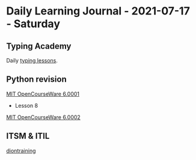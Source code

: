# Daily Learning Journal - 2021-07-17 - Saturday

## Typing Academy

Daily [typing lessons](https://www.typing.academy/typing-tutor/lessons).

## Python revision

[MIT OpenCourseWare 6.0001](https://ocw.mit.edu/courses/electrical-engineering-and-computer-science/6-0001-introduction-to-computer-science-and-programming-in-python-fall-2016/lecture-slides-code/)

- Lesson 8

[MIT OpenCourseWare 6.0002](https://ocw.mit.edu/courses/electrical-engineering-and-computer-science/6-0002-introduction-to-computational-thinking-and-data-science-fall-2016/index.htm)

## ITSM & ITIL

[diontraining](https://www.diontraining.com/courses/)